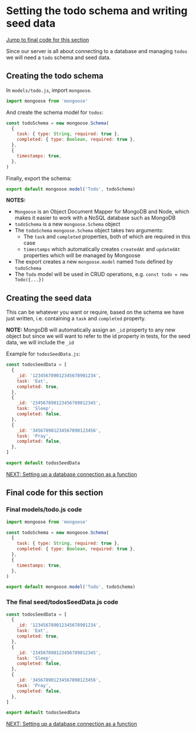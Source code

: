# Setting the todo schema and writing seed data

[Jump to final code for this section](#final-code-for-this-section)

Since our server is all about connecting to a database and managing `todos` we will need a `todo` schema and seed data.

## Creating the todo schema

In `models/todo.js`, import `mongoose`.

```javascript
import mongoose from 'mongoose'
```

And create the schema model for `todos`:

```javascript
const todoSchema = new mongoose.Schema(
  {
    task: { type: String, required: true },
    completed: { type: Boolean, required: true },
  },
  {
    timestamps: true,
  },
)
```

Finally, export the schema:

```javascript
export default mongoose.model('Todo', todoSchema)
```

**NOTES:**

- `Mongoose` is an Object Document Mapper for MongoDB and Node, which makes it easier to work with a NoSQL database such as MongoDB
- `todoSchema` is a new `mongoose.Schema` object
- The `todoSchema` `mongoose.Schema` object takes two arguments:
  - The `task` and `completed` properties, both of which are required in this case
  - `timestamps` which automatically creates `createdAt` and `updatedAt` properties which will be managed by Mongoose
- The export creates a new `mongoose.model` named `Todo` defined by `todoSchema`
- The `Todo` model will be used in CRUD operations, e.g. `const todo = new Todo({...})`

## Creating the seed data

This can be whatever you want or require, based on the schema we have just written, i.e. containing a `task` and `completed` property.

**NOTE:** MongoDB will automatically assign an `_id` property to any new object but since we will want to refer to the id property in tests, for the seed data, we will include the `_id`

Example for `todosSeedData.js`:

```javascript
const todosSeedData = [
  {
    _id: '123456789012345678901234',
    task: 'Eat',
    completed: true,
  },
  {
    _id: '234567890123456789012345',
    task: 'Sleep',
    completed: false,
  },
  {
    _id: '345678901234567890123456',
    task: 'Pray',
    completed: false,
  },
]

export default todosSeedData
```

[NEXT: Setting up a database connection as a function](1e_setUp_databaseConnection.md)

## Final code for this section

### Final models/todo.js code

```javascript
import mongoose from 'mongoose'

const todoSchema = new mongoose.Schema(
  {
    task: { type: String, required: true },
    completed: { type: Boolean, required: true },
  },
  {
    timestamps: true,
  },
)

export default mongoose.model('Todo', todoSchema)
```

### The final seed/todosSeedData.js code

```javascript
const todosSeedData = [
  {
    _id: '123456789012345678901234',
    task: 'Eat',
    completed: true,
  },
  {
    _id: '234567890123456789012345',
    task: 'Sleep',
    completed: false,
  },
  {
    _id: '345678901234567890123456',
    task: 'Pray',
    completed: false,
  },
]

export default todosSeedData
```

[NEXT: Setting up a database connection as a function](1e_setUp_databaseConnection.md)
